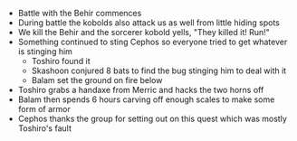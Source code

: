 - Battle with the Behir commences
- During battle the kobolds also attack us as well from little hiding spots
- We kill the Behir and the sorcerer kobold yells, "They killed it! Run!"
- Something continued to sting Cephos so everyone tried to get whatever is stinging him
	- Toshiro found it
	- Skashoon conjured 8 bats to find the bug stinging him to deal with it
	- Balam set the ground on fire below
- Toshiro grabs a handaxe from Merric and hacks the two horns off
- Balam then spends 6 hours carving off enough scales to make some form of armor
- Cephos thanks the group for setting out on this quest which was mostly Toshiro's fault